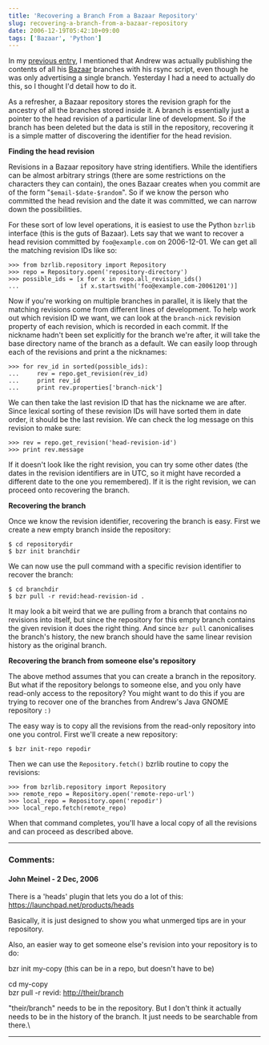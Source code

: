 ```yaml
---
title: 'Recovering a Branch From a Bazaar Repository'
slug: recovering-a-branch-from-a-bazaar-repository
date: 2006-12-19T05:42:10+09:00
tags: ['Bazaar', 'Python']
---
```


In my [previous entry](re-pushing-a-bzr-branch-with-rsync.md), I
mentioned that Andrew was actually publishing the contents of all his
[Bazaar](http://bazaar-vcs.org/) branches with his rsync script, even
though he was only advertising a single branch. Yesterday I had a need
to actually do this, so I thought I\'d detail how to do it.

As a refresher, a Bazaar repository stores the revision graph for the
ancestry of all the branches stored inside it. A branch is essentially
just a pointer to the head revision of a particular line of development.
So if the branch has been deleted but the data is still in the
repository, recovering it is a simple matter of discovering the
identifier for the head revision.

**Finding the head revision**

Revisions in a Bazaar repository have string identifiers. While the
identifiers can be almost arbitrary strings (there are some restrictions
on the characters they can contain), the ones Bazaar creates when you
commit are of the form \"`$email-$date-$random`\". So if we know the
person who committed the head revision and the date it was committed, we
can narrow down the possibilities.

For these sort of low level operations, it is easiest to use the Python
`bzrlib` interface (this is the guts of Bazaar). Lets say that we want
to recover a head revision committed by `foo@example.com` on 2006-12-01.
We can get all the matching revision IDs like so:

    >>> from bzrlib.repository import Repository
    >>> repo = Repository.open('repository-directory')
    >>> possible_ids = [x for x in repo.all_revision_ids()
    ...                 if x.startswith('foo@example.com-20061201')]

Now if you\'re working on multiple branches in parallel, it is likely
that the matching revisions come from different lines of development. To
help work out which revision ID we want, we can look at the
`branch-nick` revision property of each revision, which is recorded in
each commit. If the nickname hadn\'t been set explicitly for the branch
we\'re after, it will take the base directory name of the branch as a
default. We can easily loop through each of the revisions and print a
the nicknames:

    >>> for rev_id in sorted(possible_ids):
    ...     rev = repo.get_revision(rev_id)
    ...     print rev_id
    ...     print rev.properties['branch-nick']

We can then take the last revision ID that has the nickname we are
after. Since lexical sorting of these revision IDs will have sorted them
in date order, it should be the last revision. We can check the log
message on this revision to make sure:

    >>> rev = repo.get_revision('head-revision-id')
    >>> print rev.message

If it doesn\'t look like the right revision, you can try some other
dates (the dates in the revision identifiers are in UTC, so it might
have recorded a different date to the one you remembered). If it is the
right revision, we can proceed onto recovering the branch.

**Recovering the branch**

Once we know the revision identifier, recovering the branch is easy.
First we create a new empty branch inside the repository:

    $ cd repositorydir
    $ bzr init branchdir

We can now use the pull command with a specific revision identifier to
recover the branch:

    $ cd branchdir
    $ bzr pull -r revid:head-revision-id .

It may look a bit weird that we are pulling from a branch that contains
no revisions into itself, but since the repository for this empty branch
contains the given revision it does the right thing. And since
`bzr pull` canonicalises the branch\'s history, the new branch should
have the same linear revision history as the original branch.

**Recovering the branch from someone else\'s repository**

The above method assumes that you can create a branch in the repository.
But what if the repository belongs to someone else, and you only have
read-only access to the repository? You might want to do this if you are
trying to recover one of the branches from Andrew\'s Java GNOME
repository `:)`

The easy way is to copy all the revisions from the read-only repository
into one you control. First we\'ll create a new repository:

    $ bzr init-repo repodir

Then we can use the `Repository.fetch()` bzrlib routine to copy the
revisions:

    >>> from bzrlib.repository import Repository
    >>> remote_repo = Repository.open('remote-repo-url')
    >>> local_repo = Repository.open('repodir')
    >>> local_repo.fetch(remote_repo)

When that command completes, you\'ll have a local copy of all the
revisions and can proceed as described above.

---
### Comments:
#### John Meinel - <time datetime="2006-12-19 13:27:53">2 Dec, 2006</time>

There is a \'heads\' plugin that lets you do a lot of this:
<https://launchpad.net/products/heads>

Basically, it is just designed to show you what unmerged tips are in
your repository.

Also, an easier way to get someone else\'s revision into your repository
is to do:

bzr init my-copy (this can be in a repo, but doesn\'t have to be)

cd my-copy\
bzr pull -r revid: <http://their/branch>

\"their/branch\" needs to be in the repository. But I don\'t think it
actually needs to be in the history of the branch. It just needs to be
searchable from there.\

---
